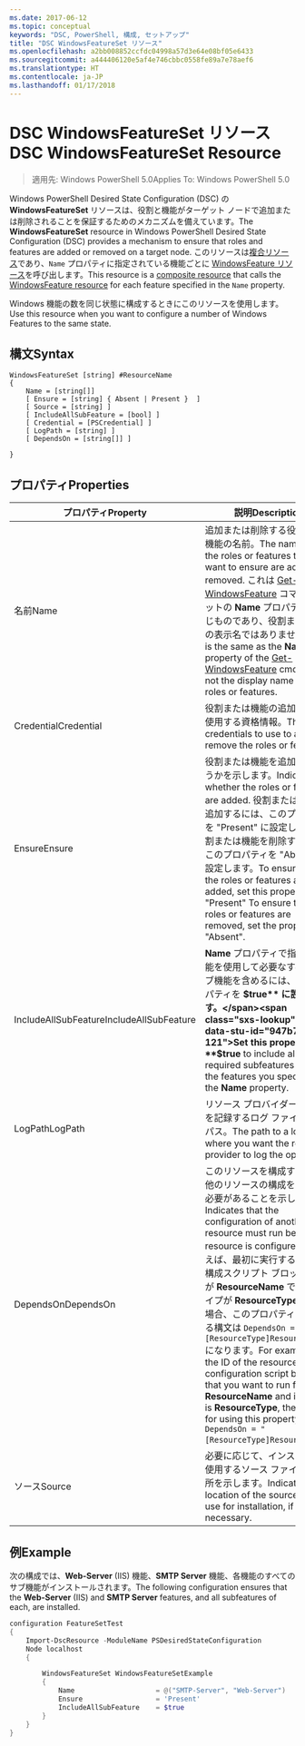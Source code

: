 ```yaml
---
ms.date: 2017-06-12
ms.topic: conceptual
keywords: "DSC, PowerShell, 構成, セットアップ"
title: "DSC WindowsFeatureSet リソース"
ms.openlocfilehash: a2bb008852ccfdc04998a57d3e64e08bf05e6433
ms.sourcegitcommit: a444406120e5af4e746cbbc0558fe89a7e78aef6
ms.translationtype: HT
ms.contentlocale: ja-JP
ms.lasthandoff: 01/17/2018
---
```

# <a name="dsc-windowsfeatureset-resource"></a><span data-ttu-id="947b7-103">DSC WindowsFeatureSet リソース</span><span class="sxs-lookup"><span data-stu-id="947b7-103">DSC WindowsFeatureSet Resource</span></span>

> <span data-ttu-id="947b7-104">適用先: Windows PowerShell 5.0</span><span class="sxs-lookup"><span data-stu-id="947b7-104">Applies To: Windows PowerShell 5.0</span></span>

<span data-ttu-id="947b7-105">Windows PowerShell Desired State Configuration (DSC) の **WindowsFeatureSet** リソースは、役割と機能がターゲット ノードで追加または削除されることを保証するためのメカニズムを備えています。</span><span class="sxs-lookup"><span data-stu-id="947b7-105">The **WindowsFeatureSet** resource in Windows PowerShell Desired State Configuration (DSC) provides a mechanism to ensure that roles and features are added or removed on a target node.</span></span>
<span data-ttu-id="947b7-106">このリソースは[複合リソース](authoringResourceComposite.md)であり、`Name` プロパティに指定されている機能ごとに [WindowsFeature リソース](windowsfeatureResource.md)を呼び出します。</span><span class="sxs-lookup"><span data-stu-id="947b7-106">This resource is a [composite resource](authoringResourceComposite.md) that calls the [WindowsFeature resource](windowsfeatureResource.md) for each feature specified in the `Name` property.</span></span>

<span data-ttu-id="947b7-107">Windows 機能の数を同じ状態に構成するときにこのリソースを使用します。</span><span class="sxs-lookup"><span data-stu-id="947b7-107">Use this resource when you want to configure a number of Windows Features to the same state.</span></span>

## <a name="syntax"></a><span data-ttu-id="947b7-108">構文</span><span class="sxs-lookup"><span data-stu-id="947b7-108">Syntax</span></span>

```
WindowsFeatureSet [string] #ResourceName
{
    Name = [string[]] 
    [ Ensure = [string] { Absent | Present }  ]
    [ Source = [string] ]
    [ IncludeAllSubFeature = [bool] ]
    [ Credential = [PSCredential] ]
    [ LogPath = [string] ]
    [ DependsOn = [string[]] ]
    
}
```

## <a name="properties"></a><span data-ttu-id="947b7-109">プロパティ</span><span class="sxs-lookup"><span data-stu-id="947b7-109">Properties</span></span>

|  <span data-ttu-id="947b7-110">プロパティ</span><span class="sxs-lookup"><span data-stu-id="947b7-110">Property</span></span>  |  <span data-ttu-id="947b7-111">説明</span><span class="sxs-lookup"><span data-stu-id="947b7-111">Description</span></span>   | 
|---|---| 
| <span data-ttu-id="947b7-112">名前</span><span class="sxs-lookup"><span data-stu-id="947b7-112">Name</span></span>| <span data-ttu-id="947b7-113">追加または削除する役割または機能の名前。</span><span class="sxs-lookup"><span data-stu-id="947b7-113">The names of the roles or features that you want to ensure are added or removed.</span></span> <span data-ttu-id="947b7-114">これは [Get-WindowsFeature](https://technet.microsoft.com/en-us/library/jj205469.aspx) コマンドレットの **Name** プロパティと同じものであり、役割または機能の表示名ではありません。</span><span class="sxs-lookup"><span data-stu-id="947b7-114">This is the same as the **Name** property of the [Get-WindowsFeature](https://technet.microsoft.com/en-us/library/jj205469.aspx) cmdlet, and not the display name of the roles or features.</span></span>| 
| <span data-ttu-id="947b7-115">Credential</span><span class="sxs-lookup"><span data-stu-id="947b7-115">Credential</span></span>| <span data-ttu-id="947b7-116">役割または機能の追加や削除に使用する資格情報。</span><span class="sxs-lookup"><span data-stu-id="947b7-116">The credentials to use to add or remove the roles or features.</span></span>| 
| <span data-ttu-id="947b7-117">Ensure</span><span class="sxs-lookup"><span data-stu-id="947b7-117">Ensure</span></span>| <span data-ttu-id="947b7-118">役割または機能を追加するかどうかを示します。</span><span class="sxs-lookup"><span data-stu-id="947b7-118">Indicates whether the roles or features are added.</span></span> <span data-ttu-id="947b7-119">役割または機能を追加するには、このプロパティを "Present" に設定します。役割または機能を削除するには、このプロパティを "Absent" に設定します。</span><span class="sxs-lookup"><span data-stu-id="947b7-119">To ensure that the roles or features are added, set this property to "Present" To ensure that the roles or features are removed, set the property to "Absent".</span></span>| 
| <span data-ttu-id="947b7-120">IncludeAllSubFeature</span><span class="sxs-lookup"><span data-stu-id="947b7-120">IncludeAllSubFeature</span></span>| <span data-ttu-id="947b7-121">**Name** プロパティで指定した機能を使用して必要なすべてのサブ機能を含めるには、このプロパティを **$true** に設定します。</span><span class="sxs-lookup"><span data-stu-id="947b7-121">Set this property to **$true** to include all required subfeatures with of the features you specify with the **Name** property.</span></span>| 
| <span data-ttu-id="947b7-122">LogPath</span><span class="sxs-lookup"><span data-stu-id="947b7-122">LogPath</span></span>| <span data-ttu-id="947b7-123">リソース プロバイダーの操作を記録するログ ファイルへのパス。</span><span class="sxs-lookup"><span data-stu-id="947b7-123">The path to a log file where you want the resource provider to log the operation.</span></span>| 
| <span data-ttu-id="947b7-124">DependsOn</span><span class="sxs-lookup"><span data-stu-id="947b7-124">DependsOn</span></span>| <span data-ttu-id="947b7-125">このリソースを構成する前に、他のリソースの構成を実行する必要があることを示します。</span><span class="sxs-lookup"><span data-stu-id="947b7-125">Indicates that the configuration of another resource must run before this resource is configured.</span></span> <span data-ttu-id="947b7-126">たとえば、最初に実行するリソース構成スクリプト ブロックの ID が __ResourceName__ で、そのタイプが __ResourceType__ である場合、このプロパティを使用する構文は `DependsOn = "[ResourceType]ResourceName"` になります。</span><span class="sxs-lookup"><span data-stu-id="947b7-126">For example, if the ID of the resource configuration script block that you want to run first is __ResourceName__ and its type is __ResourceType__, the syntax for using this property is `DependsOn = "[ResourceType]ResourceName"`.</span></span>| 
| <span data-ttu-id="947b7-127">ソース</span><span class="sxs-lookup"><span data-stu-id="947b7-127">Source</span></span>| <span data-ttu-id="947b7-128">必要に応じて、インストールに使用するソース ファイルの場所を示します。</span><span class="sxs-lookup"><span data-stu-id="947b7-128">Indicates the location of the source file to use for installation, if necessary.</span></span>| 

## <a name="example"></a><span data-ttu-id="947b7-129">例</span><span class="sxs-lookup"><span data-stu-id="947b7-129">Example</span></span>

<span data-ttu-id="947b7-130">次の構成では、**Web-Server** (IIS) 機能、**SMTP Server** 機能、各機能のすべてのサブ機能がインストールされます。</span><span class="sxs-lookup"><span data-stu-id="947b7-130">The following configuration ensures that the **Web-Server** (IIS) and **SMTP Server** features, and all subfeatures of each, are installed.</span></span>

```powershell
configuration FeatureSetTest
{
    Import-DscResource -ModuleName PSDesiredStateConfiguration
    Node localhost
    {

        WindowsFeatureSet WindowsFeatureSetExample
        {
            Name                    = @("SMTP-Server", "Web-Server")
            Ensure                  = 'Present'
            IncludeAllSubFeature    = $true
        } 
    }
}
```

